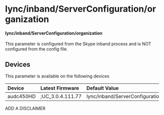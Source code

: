 ﻿---
description: lync/inband/ServerConfiguration/organization
search:
    keywords: ['lync','inband','ServerConfiguration','organization']
---

# lync/inband/ServerConfiguration/organization

#### lync/inband/ServerConfiguration/organization

This parameter is configured from the Skype inband process and is NOT configured from the config file.



## Devices
This parameter is available on the following devices

| Device | Latest Firmware | Default Value |
|:---|:---|:---|
| audc450HD | ;UC_3.0.4.111.77 | lync/inband/ServerConfiguration/organization= 

ADD A DISCLAIMER
